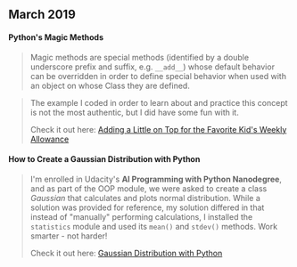 ## March 2019

#### Python's Magic Methods

> Magic methods are special methods (identified by a double underscore prefix and suffix, e.g. `__add__`) whose default behavior can be overridden in order to define special behavior when used with an object on whose Class they are defined.

> The example I coded in order to learn about and practice this concept is not the most authentic, but I did have some fun with it.
>
> Check it out here: [Adding a Little on Top for the Favorite Kid's Weekly Allowance](march2019/magic-methods)

#### How to Create a Gaussian Distribution with Python

> I'm enrolled in Udacity's **AI Programming with Python Nanodegree**, and as part of the OOP module, we were asked to create a class *Gaussian* that calculates and plots normal distribution. While a solution was provided for reference, my solution differed in that instead of "manually" performing calculations, I installed the `statistics` module and used its `mean()` and `stdev()` methods. Work smarter - not harder!
>
> Check it out here: [Gaussian Distribution with Python](march2019/gaussian)
